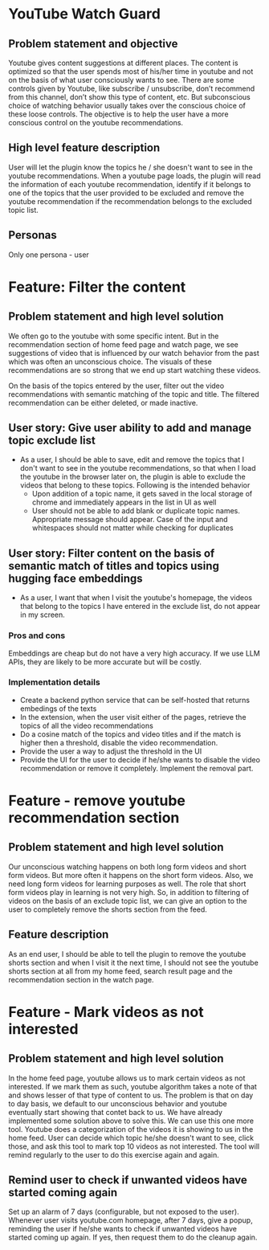 # YouTube Watch Guard

## Problem statement and objective
Youtube gives content suggestions at different places. The content is optimized so that the user spends most of his/her time in youtube and not on the basis of what user consciously wants to see. There are some controls given by Youtube, like subscribe / unsubscribe, don’t recommend from this channel, don’t show this type of content, etc. But subconscious choice of watching behavior usually takes over the conscious choice of these loose controls. The objective is to help the user have a more conscious control on the youtube recommendations.

## High level feature description
User will let the plugin know the topics he / she doesn't want to see in the youtube recommendations. When a youtube page loads, the plugin will read the information of each youtube recommendation, identify if it belongs to one of the topics that the user provided to be excluded and remove the youtube recommendation if the recommendation belongs to the excluded topic list.

## Personas
Only one persona - user

# Feature: Filter the content
## Problem statement and high level solution
We often go to the youtube with some specific intent. But in the recommendation section of home feed page and watch page, we see suggestions of video that is influenced by our watch behavior from the past which was often an unconscious choice. The visuals of these recommendations are so strong that we end up start watching these videos.

On the basis of the topics entered by the user, filter out the video recommendations with semantic matching of the topic and title. The filtered recommendation can be either deleted, or made inactive.
## User story: Give user ability to add and manage topic exclude list
* As a user, I should be able to save, edit and remove the topics that I don't want to see in the youtube recommendations, so that when I load the youtube in the browser later on, the plugin is able to exclude the videos that belong to these topics.
Following is the intended behavior
    * Upon addition of a topic name, it gets saved in the local storage of chrome and immediately appears in the list in UI as well
    * User should not be able to add blank or duplicate topic names. Appropriate message should appear. Case of the input and whitespaces should not matter while checking for duplicates

## User story: Filter content on the basis of semantic match of titles and topics using hugging face embeddings
* As a user, I want that when I visit the youtube's homepage, the videos that belong to the topics I have entered in the exclude list, do not appear in my screen.

### Pros and cons
Embeddings are cheap but do not have a very high accuracy. If we use LLM APIs, they are likely to be more accurate but will be costly.

### Implementation details
* Create a backend python service that can be self-hosted that returns embedings of the texts
* In the extension, when the user visit either of the pages, retrieve the topics of all the video recommendations
* Do a cosine match of the topics and video titles and if the match is higher then a threshold, disable the video recommendation.
* Provide the user a way to adjust the threshold in the UI
* Provide the UI for the user to decide if he/she wants to disable the video recommendation or remove it completely. Implement the removal part.

# Feature - remove youtube recommendation section
## Problem statement and high level solution
Our unconscious watching happens on both long form videos and short form videos. But more often it happens on the short form videos. Also, we need long form videos for learning purposes as well. The role that short form videos play in learning is not very high. So, in addition to filtering of videos on the basis of an exclude topic list, we can give an option to the user to completely remove the shorts section from the feed.
## Feature description
As an end user, I should be able to tell the plugin to remove the youtube shorts section and when I visit it the next time, I should not see the youtube shorts section at all from my home feed, search result page and the recommendation section in the watch page.

# Feature - Mark videos as not interested
## Problem statement and high level solution
In the home feed page, youtube allows us to mark certain videos as not interested. If we mark them as such, youtube algorithm takes a note of that and shows lesser of that type of content to us. The problem is that on day to day basis, we default to our unconscious behavior and youtube eventually start showing that contet back to us.
We have already implemented some solution above to solve this. We can use this one more tool. Youtube does a categorization of the videos it is showing to us in the home feed. User can decide which topic he/she doesn't want to see, click those, and ask this tool to mark top 10 videos as not interested. The tool will remind regularly to the user to do this exercise again and again.

## Remind user to check if unwanted videos have started coming again
Set up an alarm of 7 days (configurable, but not exposed to the user). Whenever user visits youtube.com homepage, after 7 days, give a popup, reminding the user if he/she wants to check if unwanted videos have started coming up again. If yes, then request them to do the cleanup again.